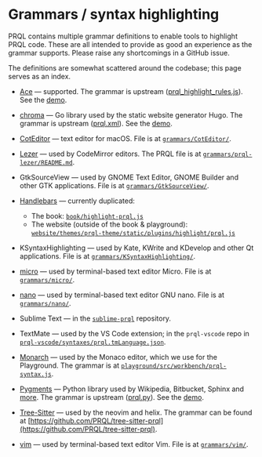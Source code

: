# Grammars / syntax highlighting

PRQL contains multiple grammar definitions to enable tools to highlight PRQL
code. These are all intended to provide as good an experience as the grammar
supports. Please raise any shortcomings in a GitHub issue.

The definitions are somewhat scattered around the codebase; this page serves as
an index.

- [Ace](https://ace.c9.io/) — supported. The grammar is upstream
  ([prql_highlight_rules.js](https://github.com/ajaxorg/ace/blob/master/src/mode/prql_highlight_rules.js)).
  See the [demo](https://prql-lang.org/demos/ace-demo).

- [chroma](https://github.com/alecthomas/chroma) — Go library used by the static
  website generator Hugo. The grammar is upstream
  ([prql.xml](https://github.com/alecthomas/chroma/blob/master/lexers/embedded/prql.xml)).
  See the [demo](https://swapoff.org/chroma/playground/).

- [CotEditor](https://coteditor.com/) — text editor for macOS. File is at
  [`grammars/CotEditor/`](https://github.com/PRQL/prql/tree/main/grammars/CotEditor/).

- [Lezer](https://lezer.codemirror.net/) — used by CodeMirror editors. The PRQL
  file is at
  [`grammars/prql-lezer/README.md`](https://github.com/PRQL/prql/tree/main/grammars/prql-lezer/README.md).

- GtkSourceView — used by GNOME Text Editor, GNOME Builder and other GTK
  applications. File is at
  [`grammars/GtkSourceView/`](https://github.com/PRQL/prql/tree/main/grammars/GtkSourceView/).

- [Handlebars](https://handlebarsjs.com/) — currently duplicated:

  - The book:
    [`book/highlight-prql.js`](https://github.com/PRQL/prql/blob/main/web/book/highlight-prql.js)
  - The website (outside of the book & playground):
    [`website/themes/prql-theme/static/plugins/highlight/prql.js`](https://github.com/PRQL/prql/blob/main/web/book/highlight-prql.js)

- KSyntaxHighlighting — used by Kate, KWrite and KDevelop and other Qt
  applications. File is at
  [`grammars/KSyntaxHighlighting/`](https://github.com/PRQL/prql/tree/main/grammars/KSyntaxHighlighting/).

- [micro](https://micro-editor.github.io/) — used by terminal-based text editor
  Micro. File is at
  [`grammars/micro/`](https://github.com/PRQL/prql/tree/main/grammars/micro/).

- [nano](https://nano-editor.org/) — used by terminal-based text editor GNU
  nano. File is at
  [`grammars/nano/`](https://github.com/PRQL/prql/tree/main/grammars/nano/).

- Sublime Text — in the [`sublime-prql`](https://github.com/PRQL/sublime-prql/)
  repository.

- TextMate — used by the VS Code extension; in the `prql-vscode` repo in
  [`prql-vscode/syntaxes/prql.tmLanguage.json`](https://github.com/PRQL/prql-vscode/blob/main/syntaxes/prql.tmLanguage.json).

- [Monarch](https://microsoft.github.io/monaco-editor/monarch.html) — used by
  the Monaco editor, which we use for the Playground. The grammar is at
  [`playground/src/workbench/prql-syntax.js`](https://github.com/PRQL/prql/blob/main/web/playground/src/workbench/prql-syntax.js).

- [Pygments](https://pygments.org/) — Python library used by Wikipedia,
  Bitbucket, Sphinx and [more](https://pygments.org/faq/#who-uses-pygments). The
  grammar is upstream
  ([prql.py](https://github.com/pygments/pygments/blob/master/pygments/lexers/prql.py)).
  See the [demo](https://pygments.org/demo/).

- [Tree-Sitter](https://tree-sitter.github.io/tree-sitter) — used by the neovim
  and helix. The grammar can be found at
  [https://github.com/PRQL/tree-sitter-prql](https://github.com/PRQL/tree-sitter-prql).

- [vim](https://www.vim.org/) — used by terminal-based text editor
  Vim. File is at
  [`grammars/vim/`](https://github.com/PRQL/prql/tree/main/grammars/vim/).